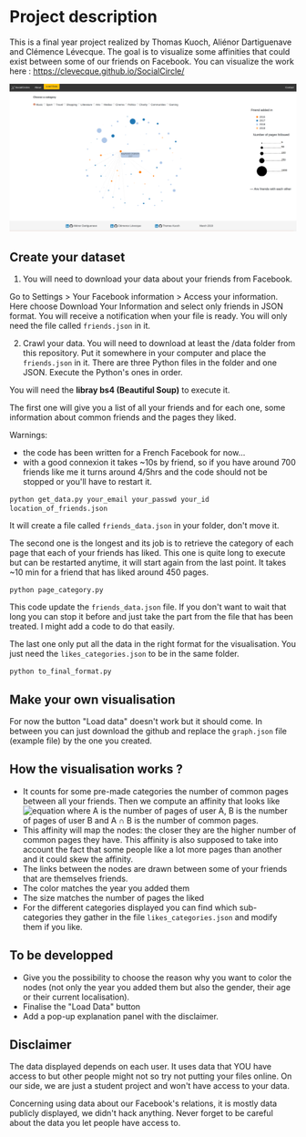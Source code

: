 # Project description

This is a final year project realized by Thomas Kuoch, Aliénor Dartiguenave and Clémence Lévecque.
The goal is to visualize some affinities that could exist between some of our friends on Facebook.
You can visualize the work here : https://clevecque.github.io/SocialCircle/

![Example of visualisation](img/visualisation_2.png)


## Create your dataset
1. You will need to download your data about your friends from Facebook. 

Go to Settings > Your Facebook information > Access your information. Here choose Download Your Information and select only friends in JSON format. You will receive a notification when your file is ready. You will only need the file called `friends.json` in it.

2. Crawl your data. You will need to download at least the /data folder from this repository. Put it somewhere in your computer and place the `friends.json` in it. There are three Python files in the folder and one JSON. Execute the Python's ones in order.

You will need the **libray bs4 (Beautiful Soup)** to execute it.

The first one will give you a list of all your friends and for each one, some information about common friends and the pages they liked. 

Warnings: 
* the code has been written for a French Facebook for now...
* with a good connexion it takes ~10s by friend, so if you have around 700 friends like me it turns around 4/5hrs and the code should not be stopped or you'll have to restart it.
```
python get_data.py your_email your_passwd your_id location_of_friends.json
```
It will create a file called `friends_data.json` in your folder, don't move it.

The second one is the longest and its job is to retrieve the category of each page that each of your friends has liked. This one is quite long to execute but can be restarted anytime, it will start again from the last point. It takes ~10 min for a friend that has liked around 450 pages.

```
python page_category.py
```
This code update the `friends_data.json` file. If you don't want to wait that long you can stop it before and just take the part from the file that has been treated. I might add a code to do that easily.

The last one only put all the data in the right format for the visualisation. You just need the `likes_categories.json` to be in the same folder.
```
python to_final_format.py
```

## Make your own visualisation
For now the button "Load data" doesn't work but it should come. In between you can just download the github and replace the `graph.json` file (example file) by the one you created.

## How the visualisation works ?
* It counts for some pre-made categories the number of common pages between all your friends. Then we compute an affinity that looks like 
![equation](https://latex.codecogs.com/gif.latex?\frac{1}{2}(\frac{A&space;\cap&space;B}{A}&space;&plus;&space;\frac{A&space;\cap&space;B}{B}))
where A is the number of pages of user A, B is the number of pages of user B and A ∩ B is the number of common pages.
* This affinity will map the nodes: the closer they are the higher number of common pages they have. This affinity is also supposed to take into account the fact that some people like a lot more pages than another and it could skew the affinity.
* The links between the nodes are drawn between some of your friends that are themselves friends.
* The color matches the year you added them
* The size matches the number of pages the liked
* For the different categories displayed you can find which sub-categories they gather in the file `likes_categories.json` and modify them if you like.

## To be developped
* Give you the possibility to choose the reason why you want to color the nodes (not only the year you added them but also the gender, their age or their current localisation).
* Finalise the "Load Data" button
* Add a pop-up explanation panel with the disclaimer.

## Disclaimer
The data displayed depends on each user. It uses data that YOU have access to but other people might not so try not putting your files online. On our side, we are just a student project and won't have access to your data. 

Concerning using data about our Facebook's relations, it is mostly data publicly displayed, we didn't hack anything. Never forget to be careful about the data you let people have access to.

